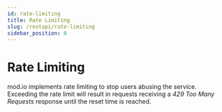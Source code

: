 ```yaml
---
id: rate-limiting
title: Rate Limiting
slug: /restapi/rate-limiting
sidebar_position: 0
---
```


# Rate Limiting

mod.io implements rate limiting to stop users abusing the service. Exceeding the rate limit will result in requests receiving a _429 Too Many Requests_ response until the reset time is reached.